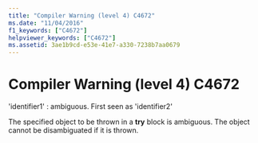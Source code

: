 ```yaml
---
title: "Compiler Warning (level 4) C4672"
ms.date: "11/04/2016"
f1_keywords: ["C4672"]
helpviewer_keywords: ["C4672"]
ms.assetid: 3ae1b9cd-e53e-41e7-a330-7238b7aa0679
---
```

# Compiler Warning (level 4) C4672

'identifier1' : ambiguous. First seen as 'identifier2'

The specified object to be thrown in a **try** block is ambiguous. The object cannot be disambiguated if it is thrown.
